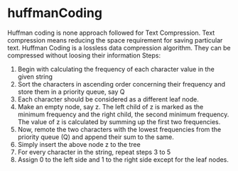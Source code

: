 # huffmanCoding
Huffman coding is none approach followed for Text Compression. Text compression means reducing the space requirement for saving particular text. 
Huffman Coding is a lossless data compression algorithm. They can be compressed without loosing their information
Steps: 
1. Begin with calculating the frequency of each character value in the given string
2. Sort the characters in ascending order concerning their frequency and store them in a priority queue, say Q
3. Each character should be considered as a different leaf node. 
4. Make an empty node, say z. The left child of z is marked as the minimum frequency and the right child, the second minimum frequency. The value of z is calculated by summing up the first two frequencies. 
5. Now, remote the two characters with the lowest frequencies from the priority queue (Q) and append their sum to the same. 
6. Simply insert the above node z to the tree
7. For every character in the string, repeat steps 3 to 5
8. Assign 0 to the left side and 1 to the right side except for the leaf nodes. 
